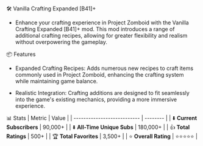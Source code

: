 🛠️ Vanilla Crafting Expanded [B41]+
- Enhance your crafting experience in Project Zomboid with the Vanilla Crafting Expanded [B41]+ mod. This mod introduces a range of additional crafting recipes, allowing for greater flexibility and realism without overpowering the gameplay.

📦 Features
- Expanded Crafting Recipes: Adds numerous new recipes to craft items commonly used in Project Zomboid, enhancing the crafting system while maintaining game balance.

- Realistic Integration: Crafting additions are designed to fit seamlessly into the game's existing mechanics, providing a more immersive experience.

📊 Stats
| Metric                      | Value    |
| --------------------------- | -------- |
| ⬇️ **Current Subscribers**  | 90,000+  |
| ⬇️ **All-Time Unique Subs** | 180,000+ |
| 👍 **Total Ratings**        | 500+     |
| 🏆 **Total Favorites**      | 3,500+   |
| ⭐ **Overall Rating**        | ⭐⭐⭐⭐⭐    |
